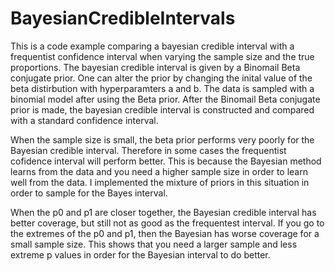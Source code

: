 # BayesianCredibleIntervals

This is a code example comparing a bayesian credible interval with a frequentist confidence interval when varying the sample size and the true proportions. The bayesian credible interval is given by a Binomail Beta conjugate prior. One can alter the prior by changing the inital value of the beta distirbution with hyperparamters a and b. The data is sampled with a binomial model after using the Beta prior. After the Binomail Beta conjugate prior is made, the bayesian credible interval is constructed and compared with a standard confidence interval.

When the sample size is small, the beta prior performs very poorly for the Bayesian credible interval. Therefore in some cases the frequentist cofidence interval will perform better. This is because the Bayesian method learns from the data and you need a higher sample size in order to learn well from the data. I implemented the mixture of priors in this situation in order to sample for the Bayes interval. 

When the p0 and p1 are closer together, the Bayesian credible interval has better coverage, but still not as good as the frequentest interval. If you go to the extremes of the p0 and p1, then the Bayesian has worse coverage for a small sample size. This shows that you need a larger sample and less extreme p values in order for the Bayesian interval to do better.
